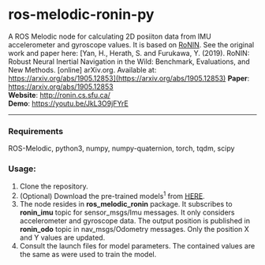 # ros-melodic-ronin-py
A ROS Melodic node for calculating 2D posiiton data from IMU accelerometer and gyroscope values. It is based on [RoNIN](https://github.com/Sachini/ronin).
See the original work and paper here: [Yan, H., Herath, S. and Furukawa, Y. (2019). RoNIN: Robust Neural Inertial Navigation in the Wild: Benchmark, Evaluations, and New Methods. [online] arXiv.org. Available at: https://arxiv.org/abs/1905.12853](https://arxiv.org/abs/1905.12853)
**Paper**: https://arxiv.org/abs/1905.12853  
**Website**: http://ronin.cs.sfu.ca/  
**Demo**: https://youtu.be/JkL3O9jFYrE

---
### Requirements
ROS-Melodic, python3, numpy, numpy-quaternion, torch, tqdm, scipy

### Usage:
1. Clone the repository.
2. (Optional) Download the pre-trained models<sup>1</sup> from [HERE](https://www.dropbox.com/sh/3adl8zyp2y91otf/AABIRBecKwMJotMSrWE0z2n0a?dl=0). 
3. The node resides in **ros_melodic_ronin** package. It subscribes to **ronin_imu** topic for sensor_msgs/Imu messages. It only considers accelerometer and gyroscope data.
   The output position is published in **ronin_odo** topic in nav_msgs/Odometry messages. Only the position X and Y values are updated.
4. Consult the launch files for model parameters. The contained values are the same as were used to train the model.
